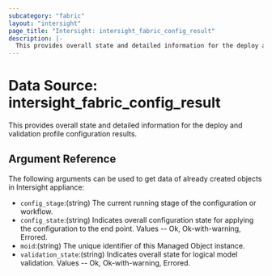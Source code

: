 ```yaml
---
subcategory: "fabric"
layout: "intersight"
page_title: "Intersight: intersight_fabric_config_result"
description: |-
  This provides overall state and detailed information for the deploy and validation profile configuration results.
---
```


# Data Source: intersight_fabric_config_result
This provides overall state and detailed information for the deploy and validation profile configuration results.
## Argument Reference
The following arguments can be used to get data of already created objects in Intersight appliance:
* `config_stage`:(string) The current running stage of the configuration or workflow. 
* `config_state`:(string) Indicates overall configuration state for applying the configuration to the end point. Values  -- Ok, Ok-with-warning, Errored. 
* `moid`:(string) The unique identifier of this Managed Object instance. 
* `validation_state`:(string) Indicates overall state for logical model validation. Values  -- Ok, Ok-with-warning, Errored. 
